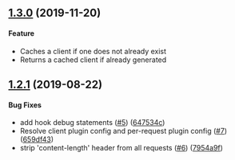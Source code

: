 ## [1.3.0](https://github.com/expediagroup/service-client/compare/v1.2.1...v1.3.0) (2019-11-20)

#### Feature

* Caches a client if one does not already exist
* Returns a cached client if already generated


## [1.2.1](https://github.com/expediagroup/service-client/compare/v1.2.0...v1.2.1) (2019-08-22)

#### Bug Fixes

* add hook debug statements ([#5](https://github.com/expediagroup/service-client/issues/5)) ([647534c](https://github.com/expediagroup/service-client/commit/647534c))
* Resolve client plugin config and per-request plugin config ([#7](https://github.com/expediagroup/service-client/issues/7)) ([659df43](https://github.com/expediagroup/service-client/commit/659df43))
* strip 'content-length' header from all requests ([#6](https://github.com/expediagroup/service-client/issues/6)) ([7954a9f](https://github.com/expediagroup/service-client/commit/7954a9f))

